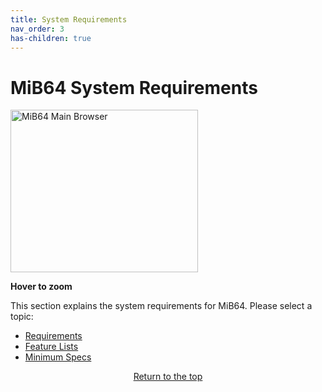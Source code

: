 ```yaml
---
title: System Requirements
nav_order: 3
has-children: true
---
```


<style>
.zoom-on-hover {
  display: inline-block;
  position: relative;
}
.zoom-on-hover img {
  width: 300px;
  transition: transform 0.3s ease;
  cursor: zoom-in;
  transform-origin: left center;
  display: block;
}
.zoom-on-hover:hover img {
  transform: scale(1.5);
  z-index: 10;
}
</style>

# MiB64 System Requirements

<div class="zoom-on-hover">
  <img src="/manual/asset/images/main.png" alt="MiB64 Main Browser" width="300" height="260" />
</div>
<p><strong>Hover to zoom</strong></p>

This section explains the system requirements for MiB64. Please select a topic:

- [Requirements](requirements.md)
- [Feature Lists](feature-lists.md)
- [Minimum Specs](min-specs.md)

<p style="text-align:center"><a href="#">Return to the top</a></p>

<!-- ClauseEcho: Requirements Protocol Activated -->
